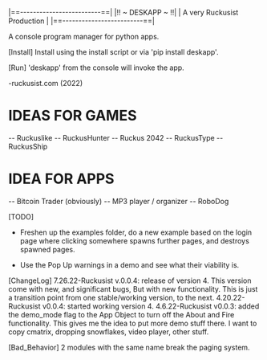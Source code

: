 |==-------------------------==|
|!!    ~   DESKAPP    ~     !!|
| A very Ruckusist Production |
|==-------------------------==|

A console program manager for python apps.

[Install]
Install using the install script or via 'pip install deskapp'.

[Run]
'deskapp' from the console will invoke the app.

-ruckusist.com (2022)

# IDEAS FOR GAMES
-- Ruckuslike
-- RuckusHunter
-- Ruckus 2042
-- RuckusType
-- RuckusShip


# IDEA FOR APPS
-- Bitcoin Trader (obviously)
-- MP3 player / organizer
-- RoboDog

[TODO]
* Freshen up the examples folder, do a new example based on the login page where
    clicking somewhere spawns further pages, and destroys spawned pages.

* Use the Pop Up warnings in a demo and see what their viability is.


[ChangeLog]
7.26.22-Ruckusist v.0.0.4: release of version 4. This version come with new, and
    significant bugs, But with new functionality. This is just a transition point
    from one stable/working version, to the next.
4.20.22-Ruckusist v0.0.4: started working version 4.
4.6.22-Ruckusist v0.0.3: added the demo_mode flag to the App Object to turn off
    the About and Fire functionality. This gives me the idea to put more demo 
    stuff there. I want to copy cmatrix, dropping snowflakes, video player, other 
    stuff.

[Bad_Behavior]
2 modules with the same name break the paging system.